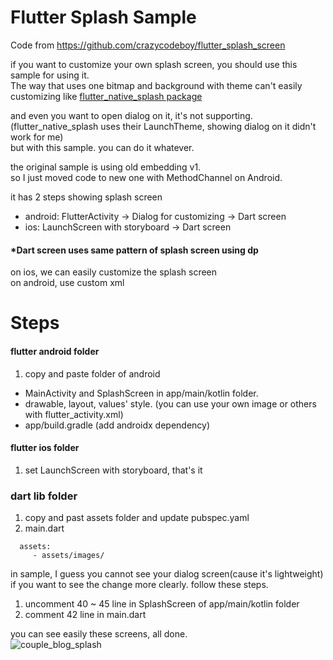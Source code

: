 # Flutter Splash Sample
Code from https://github.com/crazycodeboy/flutter_splash_screen

if you want to customize your own splash screen, you should use this sample for using it.  
The way that uses one bitmap and background with theme can't easily customizing like [flutter_native_splash package](https://pub.dev/packages/flutter_native_splash)

and even you want to open dialog on it, it's not supporting.  
(flutter_native_splash uses their LaunchTheme, showing dialog on it didn't work for me)  
but with this sample. you can do it whatever.

the original sample is using old embedding v1.  
so I just moved code to new one with MethodChannel on Android.

it has 2 steps showing splash screen
- android: FlutterActivity -> Dialog for customizing -> Dart screen
- ios: LaunchScreen with storyboard -> Dart screen

#### *Dart screen uses same pattern of splash screen using dp

on ios, we can easily customize the splash screen  
on android, use custom xml

# Steps
#### flutter android folder
1. copy and paste folder of android
- MainActivity and SplashScreen in app/main/kotlin folder.
- drawable, layout, values' style. (you can use your own image or others with flutter_activity.xml)
- app/build.gradle (add androidx dependency)

#### flutter ios folder
1. set LaunchScreen with storyboard, that's it

### dart lib folder
1. copy and past assets folder and update pubspec.yaml
2. main.dart
```
  assets:
     - assets/images/
```

in sample, I guess you cannot see your dialog screen(cause it's lightweight)  
if you want to see the change more clearly. follow these steps.
1. uncomment 40 ~ 45 line in SplashScreen of app/main/kotlin folder
2. comment 42 line in main.dart

you can see easily these screens, all done.  
![couple_blog_splash](https://user-images.githubusercontent.com/49779139/164404724-004703b0-822f-48e5-ab1c-3e396e4255ea.gif)
